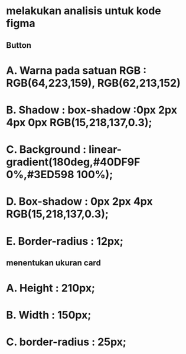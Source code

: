 # melakukan analisis untuk kode figma

## Button

# A. Warna pada satuan RGB : RGB(64,223,159), RGB(62,213,152)
# B. Shadow : box-shadow :0px 2px 4px 0px RGB(15,218,137,0.3);
# C. Background : linear-gradient(180deg,#40DF9F 0%,#3ED598 100%);
# D. Box-shadow : 0px 2px 4px RGB(15,218,137,0.3);
# E. Border-radius : 12px;

## menentukan ukuran card

# A. Height : 210px;
# B. Width : 150px;
# C. border-radius : 25px;